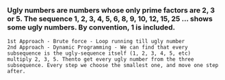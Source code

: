 ### Ugly numbers are numbers whose only prime factors are 2, 3 or 5. The sequence 1, 2, 3, 4, 5, 6, 8, 9, 10, 12, 15, 25 … shows some ugly numbers. By convention, 1 is included.
```
1st Approach - Brute force - Loop running till ugly number 
2nd Approach - Dynamic Programming - We can find that every subsequence is the ugly-sequence itself (1, 2, 3, 4, 5, etc)
multiply 2, 3, 5. Thento get every ugly number from the three subsequence. Every step we choose the smallest one, and move one step after.
```
